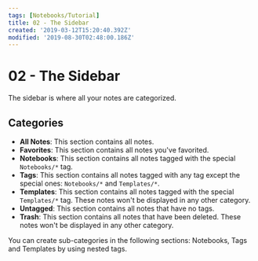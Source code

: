```yaml
---
tags: [Notebooks/Tutorial]
title: 02 - The Sidebar
created: '2019-03-12T15:20:40.392Z'
modified: '2019-08-30T02:48:00.186Z'
---
```


# 02 - The Sidebar

The sidebar is where all your notes are categorized.

## Categories

- **All Notes**: This section contains all notes.
- **Favorites**: This section contains all notes you've favorited.
- **Notebooks**: This section contains all notes tagged with the special `Notebooks/*` tag.
- **Tags**: This section contains all notes tagged with any tag except the special ones: `Notebooks/*` and `Templates/*`.
- **Templates**: This section contains all notes tagged with the special `Templates/*` tag. These notes won't be displayed in any other category.
- **Untagged**: This section contains all notes that have no tags.
- **Trash**: This section contains all notes that have been deleted. These notes won't be displayed in any other category.

You can create sub-categories in the following sections: Notebooks, Tags and Templates by using nested tags.
